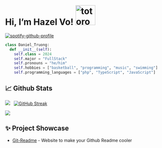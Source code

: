 # Hi, I’m Hazel Vo!   <img src="https://emoji.gg/assets/emoji/9085-totoro.png" width="64px" height="64px" alt="totoro">
[![spotify-github-profile](https://spotify-github-profile.vercel.app/api/view?uid=31tsszeyy7cbfka7lhcaxpgw3a4u&cover_image=true&theme=novatorem&bar_color=74a7fe&bar_color_cover=false)](https://github.com/kittinan/spotify-github-profile)

```python
class Daniel_Truong:
  def __init__(self):
    self.class = 2024
    self.major = "FullStack"
    self.pronouns = "he/him"
    self.hobbies = ["basketball", "programming", "music", "swimming"]
    self.programming_languages = ["php", "TypeScript", "JavaScript"]
```

## 📈 Github Stats


<img src="https://github-readme-stats.vercel.app/api?username=phihungvohoang&theme=tokyonight&show_icons=true&count_private=true"> &nbsp; [![GitHub Streak](http://github-readme-streak-stats.herokuapp.com?user=phihungvohoang&theme=tokyonight&date_format=M%20j%5B%2C%20Y%5D)](https://git.io/streak-stats)


<img src="https://github-readme-stats.vercel.app/api/top-langs/?username=phihungvohoang&theme=tokyonight&layout=compact&langs_count=6">

## ✨ Project Showcase

* [Git-Readme](https://github.com/phihungvohoang/phihungvohoang) - Website to make your Github Readme cooler
<!---
phihungvohoang/phihungvohoang is a ✨ special ✨ repository because its `README.md` (this file) appears on your GitHub profile.
You can click the Preview link to take a look at your changes.
--->
